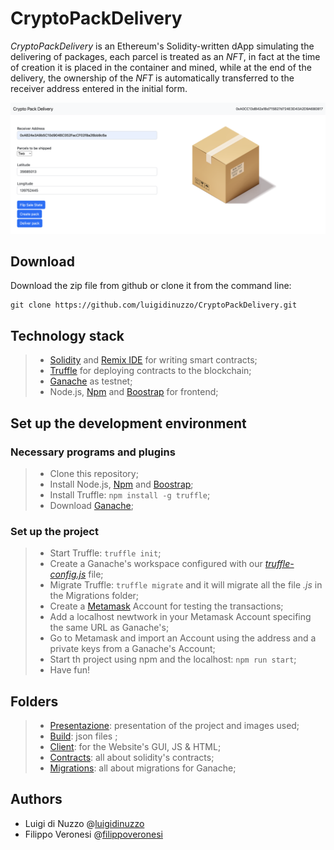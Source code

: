 # CryptoPackDelivery
_CryptoPackDelivery_ is an Ethereum's Solidity-written dApp simulating the delivering of packages, each parcel is treated as an _NFT_, in fact at the time of creation it is placed in the container and mined, while at the end of the delivery, the ownership of the _NFT_ is automatically transferred to the receiver address entered in the initial form.

<p align="center">
  <img src="https://github.com/luigidinuzzo/CryptoPackDelivery/blob/main/Presentazione/img/webApp.png" alt="webApp"/>
</p>


## Download
Download the zip file from github or clone it from the command line:

```
git clone https://github.com/luigidinuzzo/CryptoPackDelivery.git
```

## Technology stack
> + [Solidity](https://soliditylang.org) and [Remix IDE](https://remix.ethereum.org) for writing smart contracts;
> + [Truffle](https://trufflesuite.com/truffle) for deploying contracts to the blockchain;
> + [Ganache](https://www.trufflesuite.com/ganache) as testnet;
> + Node.js, [Npm](https://nodejs.org/en) and [Boostrap](https://getbootstrap.com) for frontend;


## Set up the development environment
### Necessary programs and plugins

> + Clone this repository;
> + Install Node.js, [Npm](https://nodejs.org/en) and [Boostrap](https://getbootstrap.com);
> + Install Truffle: ```npm install -g truffle```;
> + Download [Ganache](https://www.trufflesuite.com/ganache);

### Set up the project
> + Start Truffle: ```truffle init```;
> + Create a Ganache's workspace configured with our [_truffle-config.js_](https://github.com/luigidinuzzo/CryptoPackDelivery/blob/main/truffle-config.js) file;
> + Migrate Truffle: ```truffle migrate``` and it will migrate all the file _.js_ in the Migrations folder;
> + Create a [Metamask](https://metamask.io) Account for testing the transactions;
> + Add a localhost newtwork in your Metamask Account specifing the same URL as Ganache's;
> + Go to Metamask and import an Account using the address and a private keys from a Ganache's Account;
> + Start th project using npm and the localhost: ```npm run start```;
> + Have fun! 




## Folders

> + [Presentazione][lk_pre]: presentation of the project and images used;
> + [Build][lk_bui]: json files ;
> + [Client][lk_clt]:  for the Website's GUI, JS & HTML;
> + [Contracts][lk_con]: all about solidity's contracts;
> + [Migrations][lk_mig]: all about migrations for Ganache;

[lk_pre]: https://github.com/luigidinuzzo/CryptoPackDelivery/tree/main/Presentazione	"Presentazione"
[lk_bui]: https://github.com/luigidinuzzo/CryptoPackDelivery/tree/main/build "Build"
[lk_clt]: https://github.com/luigidinuzzo/CryptoPackDelivery/tree/main/client "Client"
[lk_con]: https://github.com/luigidinuzzo/CryptoPackDelivery/tree/main/contracts "Contracts"
[lk_mig]: https://github.com/luigidinuzzo/CryptoPackDelivery/tree/main/migrations "Migrations"



## Authors

+ Luigi di Nuzzo @[luigidinuzzo](https://github.com/luigidinuzzo)
+ Filippo Veronesi @[filippoveronesi](https://github.com/filippoveronesi)
